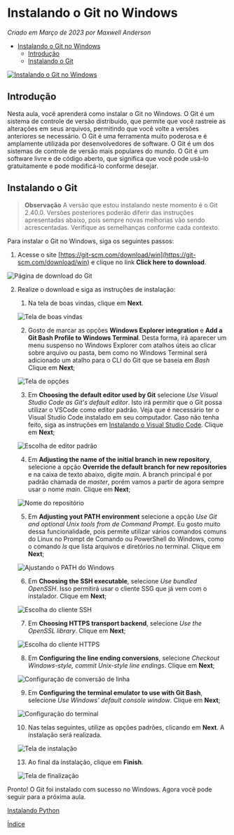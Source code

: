 # Instalando o Git no Windows

*Criado em Março de 2023 por Maxwell Anderson*

- [Instalando o Git no Windows](#instalando-o-git-no-windows)
  - [Introdução](#introdução)
  - [Instalando o Git](#instalando-o-git)

[![Instalando o Git no Windows](https://res.cloudinary.com/marcomontalbano/image/upload/v1679605994/video_to_markdown/images/youtube--kymJBjqkB2A-c05b58ac6eb4c4700831b2b3070cd403.jpg)](https://youtu.be/kymJBjqkB2A "Instalando o Git no Windows")

## Introdução

Nesta aula, você aprenderá como instalar o Git no Windows. O Git é um sistema de controle de versão distribuído, que permite que você rastreie as alterações em seus arquivos, permitindo que você volte a versões anteriores se necessário. O Git é uma ferramenta muito poderosa e é amplamente utilizada por desenvolvedores de software. O Git é um dos sistemas de controle de versão mais populares do mundo. O Git é um software livre e de código aberto, que significa que você pode usá-lo gratuitamente e pode modificá-lo conforme desejar.

## Instalando o Git

> **Observação**
> A versão que estou instalando neste momento é o Git 2.40.0. Versões posteriores poderão diferir das instruções apresentadas abaixo, pois sempre novas melhorias vão sendo acrescentadas. Verifique as semelhanças conforme cada contexto.

Para instalar o Git no Windows, siga os seguintes passos:

1. Acesse o site [https://git-scm.com/download/win](https://git-scm.com/download/win) e clique no link **Click here to download**. 
   
  ![Página de download do Git](git01.png)

2. Realize o download e siga as instruções de instalação:
   1. Na tela de boas vindas, clique em **Next**. 
   
    ![Tela de boas vindas](git02.png)

   2. Gosto de marcar as opções **Windows Explorer integration** e **Add a Git Bash Profile to Windows Terminal**. Desta forma, irá aparecer um menu suspenso no Windows Explorer com atalhos úteis ao clicar sobre arquivo ou pasta, bem como no Windows Terminal será adicionado um atalho para o CLI do Git que se baseia em *Bash* Clique em **Next**; 
   
    ![Tela de opções](git03.png)

   3. Em **Choosing the default editor used by Git** selecione *Use Visual Studio Code as Git's default editor*. Isto irá permitir que o Git possa utilizar o VSCode como editor padrão. Veja que é necessário ter o Visual Studio Code instalado em seu computador. Caso não tenha feito, siga as instruções em [Instalando o Visual Studio Code](02.%20Instalando%20o%20VSCode.md). Clique em **Next**; 
   
    ![Escolha de editor padrão](git04.png)

   4. Em **Adjusting the name of the initial branch in new repository**, selecione a opção **Override the default branch for new repositories** e na caixa de texto abaixo, digite *main*. A branch principal é por padrão chamada de *master*, porém vamos a partir de agora sempre usar o nome *main*. Clique em **Next**; 
  
    ![Nome do repositório](git05.png)

   5. Em **Adjusting yout PATH environment** selecione a opção *Use Git and optional Unix tools from de Command Prompt*. Eu gosto muito dessa funcionalidade, pois permite utilizar vários comandos comuns do Linux no Prompt de Comando ou PowerShell do Windows, como o comando *ls* que lista arquivos e diretórios no terminal. Clique em **Next**; 
    
    ![Ajustando o PATH do Windows](git06.png)

   6. Em **Choosing the SSH executable**, selecione *Use bundled OpenSSH*. Isso permitirá usar o cliente SSG que já vem com o instalador. Clique em **Next**; 
   
    ![Escolha do cliente SSH](git07.png)

   7. Em **Choosing HTTPS transport backend**, selecione *Use the OpenSSL library*. Clique em **Next**; 
   
    ![Escolha do cliente HTTPS](git08.png)

   8.  Em **Configuring the line ending conversions**, selecione *Checkout Windows-style, commit Unix-style line endings*. Clique em **Next**; 
   
    ![Configuração de conversão de linha](git09.png)

   9.  Em **Configuring the terminal emulator to use with Git Bash**, selecione *Use Windows' default console window*. Clique em **Next**; 
  
    ![Configuração do terminal](git10.png)

   10. Nas telas seguintes, utilize as opções padrões, clicando em **Next**. A instalação será realizada. 
   
    ![Tela de instalação](git11.png)

   13. Ao final da instalação, clique em **Finish**. 
   
    ![Tela de finalização](git12.png)

Pronto! O Git foi instalado com sucesso no Windows. Agora você pode seguir para a próxima aula.

[Instalando Python](04.%20Instalando%20Python.md)

[Índice](../README.md)
